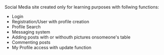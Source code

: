 Social Media site created only for learning purposes with follwing functions:

- Login
- Registration/User with profile creation
- Profile Search
- Messaging system
- Adding posts with or withouth pictures onsomeone's table
- Commenting posts
- My Profile access with update function
